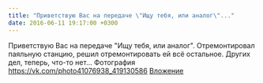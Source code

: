 ```yaml
---
title: "Приветствую Вас на передаче \"Ищу тебя, или аналог\"..."
date: 2016-06-11 19:17:00 +0300
---
```


Приветствую Вас на передаче "Ищу тебя, или аналог". Отремонтировал паяльную станцию, решил отремонтировать ей всё остальное. Других дел, теперь, что-то нет...
Фотография
<a class="vk-attach" href="https://vk.com/photo41076938_419130586">https://vk.com/photo41076938_419130586</a>
<a class="vk-attach" href="https://vk.com/photo41076938_419130586">Вложение</a>
